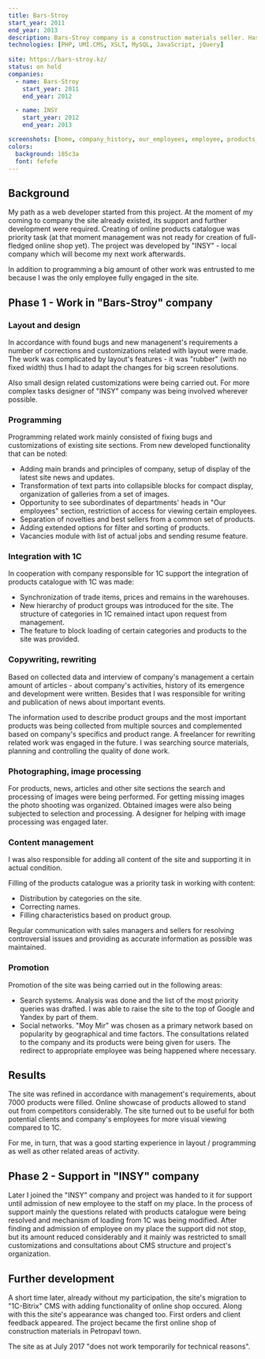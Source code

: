 ```yaml
---
title: Bars-Stroy
start_year: 2011
end_year: 2013
description: Bars-Stroy company is a construction materials seller. Has some branches across Kazakhstan.
technologies: [PHP, UMI.CMS, XSLT, MySQL, JavaScript, jQuery]
  
site: https://bars-stroy.kz/
status: on hold
companies:
  - name: Bars-Stroy
    start_year: 2011
    end_year: 2012

  - name: INSY
    start_year: 2012
    end_year: 2013

screenshots: [home, company_history, our_employees, employee, products_catalog, products_category, products, product]
colors:
  background: 185c3a
  font: fefefe
---
```


## Background

My path as a web developer started from this project. At the moment of my coming to company the site already existed, 
its support and further development were required. Creating of online products catalogue was priority task (at that 
moment management was not ready for creation of full-fledged online shop yet). The project was developed by "INSY" - 
local company which will become my next work afterwards.

In addition to programming a big amount of other work was entrusted to me because I was the only employee fully engaged 
in the site.

## Phase 1 - Work in "Bars-Stroy" company

### Layout and design

In accordance with found bugs and new managenent's requirements a number of corrections and customizations related with 
layout were made. The work was complicated by layout's features - it was "rubber" (with no fixed width) thus I had to 
adapt the changes for big screen resolutions.

Also small design related customizations were being carried out. For more complex tasks designer of "INSY" company was
being involved wherever possible.

### Programming

Programming related work mainly consisted of fixing bugs and customizations of existing site sections. From new 
developed functionality that can be noted:

- Adding main brands and principles of company, setup of display of the latest site news and updates. 
- Transformation of text parts into collapsible blocks for compact display, organization of galleries from a set of 
images.
- Opportunity to see subordinates of departments' heads in "Our employees" section, restriction of access for viewing 
certain employees.
- Separation of novelties and best sellers from a common set of products.
- Adding extended options for filter and sorting of products.
- Vacancies module with list of actual jobs and sending resume feature.

### Integration with 1C

In cooperation with company responsible for 1C support the integration of products catalogue with 1C was made:

- Synchronization of trade items, prices and remains in the warehouses.
- New hierarchy of product groups was introduced for the site. The structure of categories in 1C remained intact upon
request from management.
- The feature to block loading of certain categories and products to the site was provided.

### Copywriting, rewriting

Based on collected data and interview of company's management a certain amount of articles - about company's activities,
history of its emergence and development were written. Besides that I was responsible for writing and publication of 
news about important events.

The information used to describe product groups and the most important products was being collected from multiple 
sources and complemented based on company's specifics and product range. A freelancer for rewriting related work was
engaged in the future. I was searching source materials, planning and controlling the quality of done work.

### Photographing, image processing

For products, news, articles and other site sections the search and processing of images were being performed. For 
getting missing images the photo shooting was organized. Obtained images were also being subjected to selection and 
processing. A designer for helping with image processing was engaged later.

### Content management

I was also responsible for adding all content of the site and supporting it in actual condition.

Filling of the products catalogue was a priority task in working with content:

- Distribution by categories on the site.
- Correcting names.
- Filling characteristics based on product group.

Regular communication with sales managers and sellers for resolving controversial issues and providing as accurate 
information as possible was maintained.

### Promotion

Promotion of the site was being carried out in the following areas:

- Search systems. Analysis was done and the list of the most priority queries was drafted. I was able to raise the site
to the top of Google and Yandex by part of them.
- Social networks. "Moy Mir" was chosen as a primary network based on popularity by geographical and time factors. The
consultations related to the company and its products were being given for users. The redirect to appropriate employee
was being happened where necessary.

## Results

The site was refined in accordance with management's requirements, about 7000 products were filled. Online showcase of
products allowed to stand out from competitors considerably. The site turned out to be useful for both potential clients
and company's employees for more visual viewing compared to 1C. 

For me, in turn, that was a good starting experience in layout / programming as well as other related areas of activity. 

## Phase 2 - Support in "INSY" company

Later I joined the "INSY" company and project was handed to it for support until admission of new employee to the staff
on my place. In the process of support mainly the questions related with products catalogue were being resolved and
mechanism of loading from 1C was being modified. After finding and admission of employee on my place the support did not
stop, but its amount reduced considerably and it mainly was restricted to small customizations and consultations about
CMS structure and project's organization.

## Further development

A short time later, already without my participation, the site's migration to "1C-Bitrix" CMS with adding functionality 
of online shop occured. Along with this the site's appearance was changed too. First orders and client feedback 
appeared. The project became the first online shop of construction materials in Petropavl town.

The site as at July 2017 "does not work temporarily for technical reasons".
